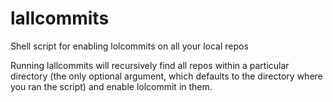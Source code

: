 # lallcommits
Shell script for enabling lolcommits on all your local repos

Running lallcommits will recursively find all repos within a particular directory (the only optional argument, which defaults to the directory where you ran the script) and enable lolcommit in them.
